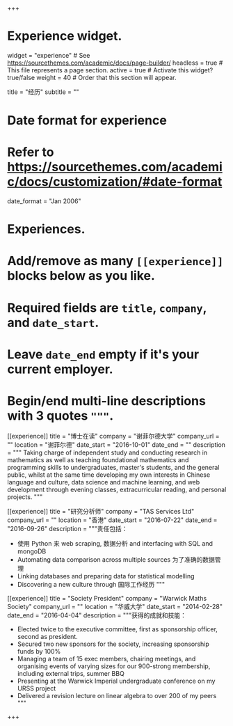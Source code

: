 +++
# Experience widget.
widget = "experience"  # See https://sourcethemes.com/academic/docs/page-builder/
headless = true  # This file represents a page section.
active = true  # Activate this widget? true/false
weight = 40  # Order that this section will appear.

title = "经历"
subtitle = ""

# Date format for experience
#   Refer to https://sourcethemes.com/academic/docs/customization/#date-format
date_format = "Jan 2006"

# Experiences.
#   Add/remove as many `[[experience]]` blocks below as you like.
#   Required fields are `title`, `company`, and `date_start`.
#   Leave `date_end` empty if it's your current employer.
#   Begin/end multi-line descriptions with 3 quotes `"""`.
[[experience]]
  title = "博士在读"
  company = "谢菲尔德大学"
  company_url = ""
  location = "谢菲尔德"
  date_start = "2016-10-01"
  date_end = ""
  description = """
  Taking charge of independent study and conducting research in mathematics as well as teaching foundational mathematics and programming skills to undergraduates, master's students, and the general public, whilst at the same time developing my own interests in Chinese language and culture, data science and machine learning, and web development through evening classes, extracurricular reading, and personal projects. 
  """

[[experience]]
  title = "研究分析师"
  company = "TAS Services Ltd"
  company_url = ""
  location = "香港"
  date_start = "2016-07-22"
  date_end = "2016-09-26"
  description = """责任包括：
  
  - 使用 Python 来 web scraping, 数据分析 and interfacing with SQL and mongoDB
  - Automating data comparison across multiple sources 为了准确的数据管理
  - Linking databases and preparing data for statistical modelling
  - Discovering a new culture through 国际工作经历
  """

[[experience]]
  title = "Society President"
  company = "Warwick Maths Society"
  company_url = ""
  location = "华威大学"
  date_start = "2014-02-28"
  date_end = "2016-04-04"
  description = """获得的成就和技能：
  
  - Elected twice to the executive committee, first as sponsorship officer, second as president.
  - Secured two new sponsors for the society, increasing sponsorship funds by 100%
  - Managing a team of 15 exec members, chairing meetings, and organising events of varying sizes for our 900-strong membership, including external trips, summer BBQ
  - Presenting at the Warwick Imperial undergraduate conference on my URSS project
  - Delivered a revision lecture on linear algebra to over 200 of my peers
  """  
  
+++
